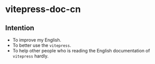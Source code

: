 # vitepress-doc-cn

## Intention

- To improve my English.
- To better use the `vitepress`.
- To help other people who is reading the English documentation of `vitepress` hardly.